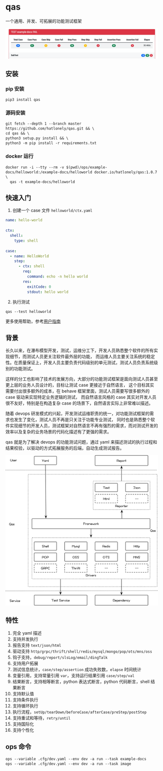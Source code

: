 # qas

一个通用、并发、可拓展的功能测试框架

![](docs/assets/example-docs-html-reporter.png)

## 安装

### pip 安装

```shell
pip3 install qas
```

### 源码安装

```shell
git fetch --depth 1 --branch master https://github.com/hatlonely/qas.git && \
cd qas && \
python3 setup.py install && \
python3 -m pip install -r requirements.txt
```

### docker 运行

```shell
docker run -i --tty --rm -v $(pwd)/ops/example-docs/helloworld:/example-docs/helloworld docker.io/hatlonely/qas:1.0.7 \
  qas -t example-docs/helloworld
```

## 快速入门

1. 创建一个 case 文件 `helloworld/ctx.yaml`

```yaml
name: hello-world

ctx:
  shell:
    type: shell

case:
  - name: HelloWorld
    step:
      - ctx: shell
        req:
          command: echo -n hello world
        res:
          exitCode: 0
          stdout: hello world
```

2. 执行测试

```shell
qas --test helloworld
```

更多使用帮助，参考[用户指南](/docs/用户指南)

## 背景

长久以来，在瀑布模型开发，测试，运维分工下，开发人员熟悉整个软件的所有实现细节，而测试人员更关注软件最外层的功能，
而运维人员主要关注系统的稳定性。在质量保证上，开发人员主要负责代码级别的单元测试，测试人员负责系统级别的功能测试。

这样的分工也影响了技术的发展方向，大部分的功能测试框架是面向测试人员甚至更上层的业务人员设计的，目标让测试 case 更接近于自然语言，
这个目标其实需要付出很多额外的成本，在 behave 框架里面，测试人员需要写很多额外的 case 驱动来实现特定业务逻辑的测试，
而自然语言风格的 case 其实对开发人员很不友好，特别是在构造复杂 case 的场景下，自然语言实际上非常难以描述。

随着 devops 研发模式的兴起，开发测试运维职责的统一，对功能测试框架的需求也发生了变化，测试人员不再是只关注于功能专业测试，
同时也是熟悉整个软件实现细节的开发人员，测试框架对自然语言不再有强烈的需求，而对测试开发的效率以及复杂的业务场景的代码化描述有了更强的需求。

qas 就是为了解决 devops 的功能测试问题，通过 yaml 来描述测试的执行过程和结果校验，以驱动的方式拓展服务的后端，自动生成测试报告。

![qas-架构](/docs/assets/qas-架构.png)

## 特性

1. 完全 yaml 描述
2. 支持并发执行
3. 报告支持 `text/json/html`
4. 驱动支持 `http/grpc/thrift/shell/redis/mysql/mongo/pop/ots/mns/oss`
5. 钩子支持，`debug/report/slsLog/email/dingTalk`
6. 支持用户拓展
7. 测试信息统计，`case/step/assertion` 成功失败数，`elapse` 时间统计
8. 变量引用，支持常量引用 `var`，支持运行结果引用 `case/step/val`
9. 结果断言，支持相等断言，python 表达式断言，python 代码断言，shell 结果断言
10. 支持默认值
11. 支持条件执行
12. 支持循环执行
13. 执行流程，`setUp/tearDown/beforeCase/afterCase/preStep/postStep`
14. 支持重试和等待，`retry/until`
15. 支持国际化
16. 支持个性化

## ops 命令

```shell
ops --variable .cfg/dev.yaml --env dev -a run --task example-docs
ops --variable .cfg/dev.yaml --env dev -a run --task image
```

